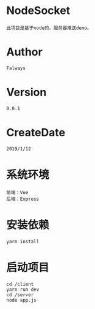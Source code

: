 # NodeSocket
    此项目是基于node的，服务器推送demo。    
# Author
    Falways
# Version 
    0.0.1
# CreateDate 
    2019/1/12
    
# 系统环境
    前端：Vue
    后端：Express 
    
# 安装依赖
    yarn install
     
# 启动项目
    cd /client 
    yarn run dev
    cd /server 
    node app.js
     
  
      
        
        